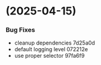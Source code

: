 #  (2025-04-15)


### Bug Fixes

* cleanup dependencies 7d25a0d
* default logging level 072212e
* use proper selector 97fa6f9



